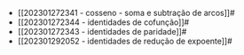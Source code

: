 - [[202301272341 - cosseno - soma e subtração de arcos]]#
- [[202301272344 - identidades de cofunção]]#
- [[202301272343 - identidades de paridade]]#
- [[202301292052 - identidades de redução de expoente]]#